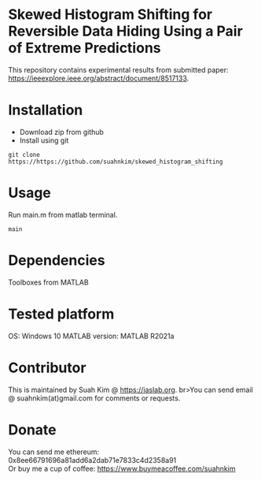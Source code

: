 # Skewed Histogram Shifting for Reversible Data Hiding Using a Pair of Extreme Predictions 
This repository contains experimental results from submitted paper: https://ieeexplore.ieee.org/abstract/document/8517133. 

# Installation
- Download zip from github
- Install using git 
```
git clone https://https://github.com/suahnkim/skewed_histogram_shifting
```
# Usage
Run main.m from matlab terminal.
```
main
```

# Dependencies
Toolboxes from MATLAB

# Tested platform
OS: Windows 10 
MATLAB version: MATLAB R2021a

# Contributor
This is maintained by Suah Kim @ https://iaslab.org.
br>You can send email @ suahnkim(at)gmail.com for comments or requests.

# Donate
You can send me ethereum: 0x8ee66791696a81add6a2dab71e7833c4d2358a91
<br> Or buy me a cup of coffee: https://www.buymeacoffee.com/suahnkim 


